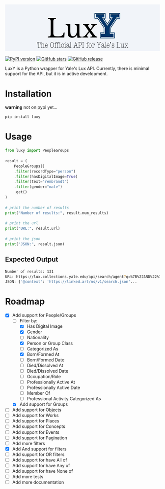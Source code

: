![Lux Logo](./docs/images/luxy-logo.jpg)

[![PyPI version](https://badge.fury.io/py/luxy.svg)](https://badge.fury.io/py/luxy)
[![GitHub stars](https://img.shields.io/github/stars/project-lux/luxy.svg)](https://github.com/project-lux/luxy/stargazers)
[![GitHub release](https://img.shields.io/github/v/release/project-lux/luxy)](https://github.com/project-lux/luxy/releases)


LuxY is a Python wrapper for Yale's Lux API. Currently, there is minimal support for the API, but it is in active development.

# Installation

**warning** not on pypi yet...

```bash
pip install luxy
```

# Usage

```python
from luxy import PeopleGroups

result = (
    PeopleGroups()
    .filter(recordType="person")
    .filter(hasDigitalImage=True)
    .filter(text="rembrandt")
    .filter(gender="male")
    .get()
)

# print the number of results
print("Number of results:", result.num_results)

# print the url
print("URL:", result.url)

# print the json
print("JSON:", result.json)
```

## Expected Output

```bash
Number of results: 131
URL: https://lux.collections.yale.edu/api/search/agent?q=%7B%22AND%22%3A%20%5B%7B%22recordType%22%3A%20%22person%22%7D%2C%20%7B%22hasDigitalImage%22%3A%201%7D%2C%20%7B%22text%22%3A%20%22rembrandt%22%7D%2C%20%7B%22gender%22%3A%20%7B%22id%22%3A%20%22https%3A//lux.collections.yale.edu/data/concept/6f652917-4c07-4d51-8209-fcdd4f285343%22%7D%7D%5D%7D
JSON: {'@context': 'https://linked.art/ns/v1/search.json'...
```

# Roadmap

- [x] Add support for People/Groups
    - [ ] Filter by:
        - [x] Has Digital Image
        - [x] Gender
        - [ ] Nationality
        - [x] Person or Group Class
        - [ ] Categorized As
        - [x] Born/Formed At
        - [ ] Born/Formed Date
        - [ ] Died/Dissolved At
        - [ ] Died/Dissolved Date
        - [ ] Occupation/Role
        - [ ] Professionally Active At
        - [ ] Professionally Active Date
        - [ ] Member Of
        - [ ] Professional Activity Categorized As
    - [x] Add support for Groups
- [ ] Add support for Objects
- [ ] Add support for Works
- [ ] Add support for Places
- [ ] Add support for Concepts
- [ ] Add support for Events
- [ ] Add support for Pagination
- [ ] Add more filters
- [x] Add And support for filters
- [ ] Add support for OR filters
- [ ] Add support for have All of
- [ ] Add support for have Any of
- [ ] Add support for have None of
- [ ] Add more tests
- [ ] Add more documentation